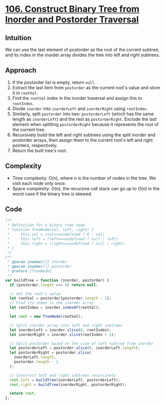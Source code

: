 # [106. Construct Binary Tree from Inorder and Postorder Traversal](https://leetcode.com/problems/construct-binary-tree-from-inorder-and-postorder-traversal/description/)

## Intuition

We can use the last element of postorder as the root of the current subtree, and its index in the inorder array divides the tree into left and right subtrees.

## Approach

1.  If the postorder list is empty, return `null`.
2.  Extract the last item from `postorder` as the current root's value and store it in `rootVal`.
3.  Find the `rootVal` index in the inorder traversal and assign this to `rootIndex`.
4.  Divide `inorder` into `inorderLeft` and `inorderRight` using `rootIndex`.
5.  Similarly, split `postorder` into two: `postorderLeft` (which has the same length as `inorderLeft`) and the rest as `postorderRight`. Exclude the last element when splitting `postorderRight` because it represents the root of the current tree.
6.  Recursively build the left and right subtrees using the split inorder and postorder arrays, then assign them to the current root's left and right pointers, respectively.
7.  Return the built tree's root.

## Complexity

- Time complexity: O(n), where n is the number of nodes in the tree. We visit each node only once.
- Space complexity: O(n), the recursive call stack can go up to O(n) in the worst case if the binary tree is skewed.

## Code

```javascript
/**
 * Definition for a binary tree node.
 * function TreeNode(val, left, right) {
 *     this.val = (val===undefined ? 0 : val)
 *     this.left = (left===undefined ? null : left)
 *     this.right = (right===undefined ? null : right)
 * }
 */
/**
 * @param {number[]} inorder
 * @param {number[]} postorder
 * @return {TreeNode}
 */
var buildTree = function (inorder, postorder) {
  if (postorder.length === 0) return null;

  // Get the root's value
  let rootVal = postorder[postorder.length - 1];
  // Find its index in the inorder array
  let rootIndex = inorder.indexOf(rootVal);

  let root = new TreeNode(rootVal);

  // Split inorder array into left and right subtrees
  let inorderLeft = inorder.slice(0, rootIndex);
  let inorderRight = inorder.slice(rootIndex + 1);

  // Split postorder based on the size of left subtree from inorder
  let postorderLeft = postorder.slice(0, inorderLeft.length);
  let postorderRight = postorder.slice(
    inorderLeft.length,
    postorder.length - 1
  );

  // Construct left and right subtrees recursively
  root.left = buildTree(inorderLeft, postorderLeft);
  root.right = buildTree(inorderRight, postorderRight);

  return root;
};
```
